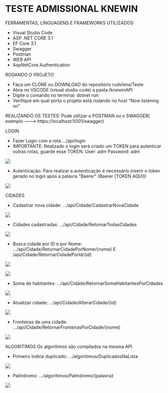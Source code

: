 # TESTE ADMISSIONAL KNEWIN


FERRAMENTAS, LINGUAGENS E FRAMEWORKS UTILIZADOS:
- Visual Studio Code
- ASP .NET CORE 3.1
- EF Core 3.1 
- Swagger
- Postman
- WEB API
- AspNetCore.Authentication


RODANDO O PROJETO
- Faça um CLONE ou DOWNLOAD do repositório rudvlima/Teste
- Abra no VSCODE (visual studio code) a pasta /knewinAPI 
- Digite o comando no terminal: dotnet run
- Verifique em qual porta o projeto está rodando no host "Now listening on"

REALIZANDO OS TESTES:
Pode utilizar o POSTMAN ou o SWAGGER( exemplo ---> https://localhost:5001/swagger)


LOGIN
- Fazer Login com a rota .../api/login
- IMPORTANTE: Realizado o login será criado um TOKEN para autenticar outras rotas, guarde esse TOKEN.
User: adm
Password: adm

<img src="/img/login.gif"></img>


- Autenticação:
Para realizar a autenticação é necessário inserir o token gerado no login após a palavra "Baerer" (Baerer [TOKEN AQUI])

<img src="/img/autorização.gif"></img>

CIDADES

- Cadastrar nova cidade: .../api/Cidade/CadastrarNovaCidade

<img src="/img/novaCidade.gif"></img>

- Cidades cadastradas: .../api/Cidade/RetornarTodasCidades

<img src="/img/todasCidades.gif"></img>

- Busca cidade por ID e por Nome: .../api/Cidade/RetornarCidadePorNome/{nome} E /api/Cidade/RetornarCidadePorId/{id}

<img src="/img/buscaCidadeID.gif"></img>

<img src="/img/buscaCidadeNome.gif"></img>

- Soma de habitantes: .../api/Cidade/RetornarSomaHabitantesPorCidades

<img src="/img/habitantes.gif"></img>

- Atualizar cidade: .../api/Cidade/AlterarCidade/{id}

<img src="/img/alterarCidade.gif"></img>

- Fronteiras de uma cidade: .../api/Cidade/RetornarFronteirasPorCidade/{nome}

<img src="/img/fronteiras.gif"></img>

ALGORITIMOS
Os algoritimos são compilados na mesma API

- Primeiro índice duplicado: .../algoritimos/DuplicadosNaLista

<img src="/img/duplicados.gif"></img>

- Palíndromo: .../algoritimos/Palindromo/{palavra}

<img src="/img/palindromo.gif"></img>

